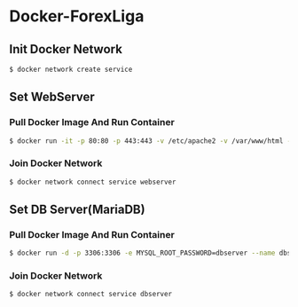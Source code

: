 # Docker-ForexLiga


## Init Docker Network
```sh
$ docker network create service
```

## Set WebServer

### Pull Docker Image And Run Container
```sh
$ docker run -it -p 80:80 -p 443:443 -v /etc/apache2 -v /var/www/html --name webserver forexliga/webserver
```

### Join Docker Network
```sh
$ docker network connect service webserver
```


## Set DB Server(MariaDB)

### Pull Docker Image And Run Container
```sh
$ docker run -d -p 3306:3306 -e MYSQL_ROOT_PASSWORD=dbserver --name dbserver mariadb
```

### Join Docker Network
```sh
$ docker network connect service dbserver
```
